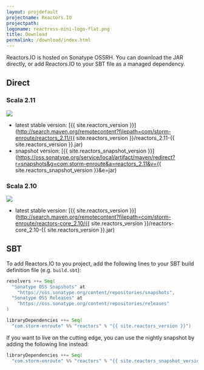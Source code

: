 ```yaml
---
layout: projdefault
projectname: Reactors.IO
projectpath: 
logoname: reactress-mini-logo-flat.png
title: Download
permalink: /download/index.html
---
```





Reactors.IO is hosted on Sonatype OSSRH.
You can download the JAR directly,
or add Reactors.IO to your SBT file as a managed dependency.


## Direct

### Scala 2.11

<a href='http://search.maven.org/remotecontent?filepath=com/storm-enroute/reactors_2.11/{{ site.reactors_version }}/reactors_2.11-{{ site.reactors_version }}.jar'>
  <img class="buildstatus" src='https://img.shields.io/maven-central/v/com.storm-enroute/reactors_2.11.svg' onerror='this.style.display="none"' />
</a>

- latest stable version: [{{ site.reactors_version }}](http://search.maven.org/remotecontent?filepath=com/storm-enroute/reactors_2.11/{{ site.reactors_version }}/reactors_2.11-{{ site.reactors_version }}.jar)
- snapshot version: [{{ site.reactors_snapshot_version }}](https://oss.sonatype.org/service/local/artifact/maven/redirect?r=snapshots&g=com.storm-enroute&a=reactors_2.11&v={{ site.reactors_snapshot_version }}&e=jar)


### Scala 2.10

<a href='http://search.maven.org/remotecontent?filepath=com/storm-enroute/reactors-core_2.10/{{ site.reactors_version }}/reactors-core_2.10-{{ site.reactors_version }}.jar'>
  <img class="buildstatus" src='https://img.shields.io/maven-central/v/com.storm-enroute/reactors-core_2.10.svg' onerror='this.style.display="none"' />
</a>

- latest stable version: [{{ site.reactors_version }}](http://search.maven.org/remotecontent?filepath=com/storm-enroute/reactors-core_2.10/{{ site.reactors_version }}/reactors-core_2.10-{{ site.reactors_version }}.jar)


## SBT

To add Reactors.IO to you project,
add the following lines to your SBT build definition file (e.g. `build.sbt`):

```scala
resolvers ++= Seq(
  "Sonatype OSS Snapshots" at
    "https://oss.sonatype.org/content/repositories/snapshots",
  "Sonatype OSS Releases" at
    "https://oss.sonatype.org/content/repositories/releases"
)

libraryDependencies ++= Seq(
  "com.storm-enroute" %% "reactors" % "{{ site.reactors_version }}")
```

If you want to live on the cutting edge,
you can use the nightly snapshot by adding the following line instead:

```scala
libraryDependencies ++= Seq(
  "com.storm-enroute" %% "reactors" % "{{ site.reactors_snapshot_version }}"
```
